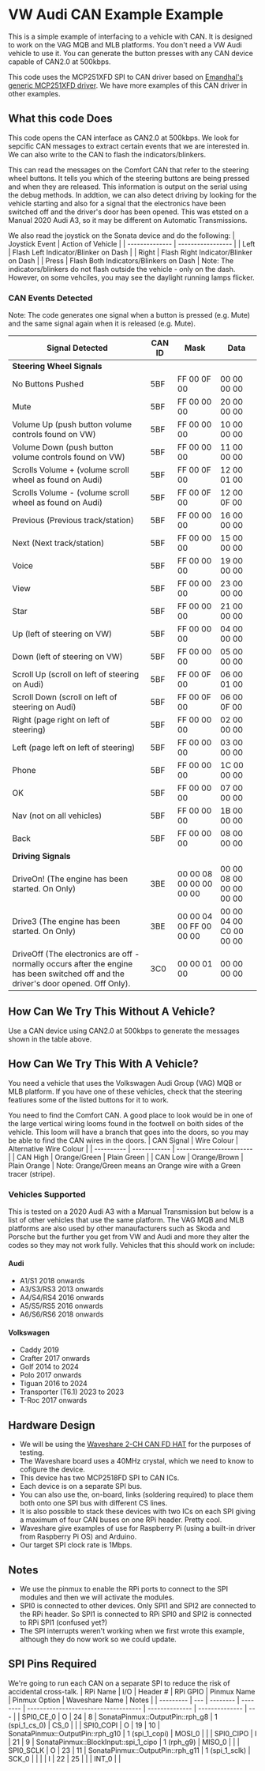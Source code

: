 # VW Audi CAN Example Example
This is a simple example of interfacing to a vehicle with CAN. It is designed to work on the VAG MQB and MLB platforms. You don't need a VW Audi vehicle to use it. You can generate the button presses with any CAN device capable of CAN2.0 at 500kbps.

This code uses the MCP251XFD SPI to CAN driver based on [Emandhal's generic MCP251XFD driver](https://github.com/Emandhal/MCP251XFD). We have more examples of this CAN driver in other examples.

## What this code Does
This code opens the CAN interface as CAN2.0 at 500kbps. We look for sepcific CAN messages to extract certain events that we are interested in. We can also write to the CAN to flash the indicators/blinkers.

This can read the messages on the Comfort CAN that refer to the steering wheel buttons. It tells you which of the steering buttons are being pressed and when they are released. This information is output on the serial using the debug methods. In addtion, we can also detect driving by looking for the vehicle starting and also for a signal that the electronics have been switched off and the driver's door has been opened. This was etsted on a Manual 2020 Audi A3, so it may be different on Automatic Transmissions.

We also read the joystick on the Sonata device and do the following:
| Joystick Event | Action of Vehicle                      |
| -------------- | -----------------                      |
| Left           | Flash Left Indicator/Blinker on Dash   |
| Right          | Flash Right Indicator/Blinker on Dash  |
| Press          | Flash Both Indicators/Blinkers on Dash |
Note: The indicators/blinkers do not flash outside the vehicle - only on the dash. However, on some vehciles, you may see the daylight running lamps flicker.

### CAN Events Detected
Note: The code generates one signal when a button is pressed (e.g. Mute) and the same signal again when it is released (e.g. Mute).

| Signal Detected | CAN ID | Mask | Data |
| --------------- | ------ | ---- | ---- |
| **Steering Wheel Signals** |  |     |      |
| No Buttons Pushed | 5BF | FF 00 0F 00 | 00 00 00 00 |
| Mute | 5BF | FF 00 00 00 | 20 00 00 00 |
| Volume Up (push button volume controls found on VW) | 5BF | FF 00 00 00 | 10 00 00 00 |
| Volume Down (push button volume controls found on VW) | 5BF | FF 00 00 00 | 11 00 00 00 |
| Scrolls Volume + (volume scroll wheel as found on Audi) | 5BF | FF 00 0F 00 | 12 00 01 00 |
| Scrolls Volume - (volume scroll wheel as found on Audi) | 5BF | FF 00 0F 00 | 12 00 0F 00 |
| Previous (Previous track/station) | 5BF | FF 00 00 00 | 16 00 00 00 |
| Next (Next track/station) | 5BF | FF 00 00 00 | 15 00 00 00 |
| Voice | 5BF | FF 00 00 00 | 19 00 00 00 |
| View | 5BF | FF 00 00 00 | 23 00 00 00 |
| Star | 5BF | FF 00 00 00 | 21 00 00 00 |
| Up (left of steering on VW) | 5BF | FF 00 00 00 | 04 00 00 00 |
| Down (left of steering on VW) | 5BF | FF 00 00 00 | 05 00 00 00 |
| Scroll Up (scroll on left of steering on Audi) | 5BF | FF 00 0F 00 | 06 00 01 00 |
| Scroll Down (scroll on left of steering on Audi) | 5BF | FF 00 0F 00 | 06 00 0F 00 |
| Right (page right on left of steering) | 5BF | FF 00 00 00 | 02 00 00 00 |
| Left (page left on left of steering) | 5BF | FF 00 00 00 | 03 00 00 00 |
| Phone | 5BF | FF 00 00 00 | 1C 00 00 00 |
| OK | 5BF | FF 00 00 00 | 07 00 00 00 |
| Nav (not on all vehicles) | 5BF | FF 00 00 00 | 1B 00 00 00 |
| Back | 5BF | FF 00 00 00 | 08 00 00 00 |
| **Driving Signals** |  |     |      |
| DriveOn! (The engine has been started. On Only) | 3BE | 00 00 08 00 00 00 00 00 | 00 00 08 00 00 00 00 00 |
| Drive3 (The engine has been started. On Only) | 3BE | 00 00 04 00 FF 00 00 00 | 00 00 04 00 C0 00 00 00 |
| DriveOff (The electronics are off - normally occurs after the engine has been switched off and the driver's door opened. Off Only). | 3C0 | 00 00 01 00 | 00 00 00 00 |

## How Can We Try This Without A Vehicle?
Use a CAN device using CAN2.0 at 500kbps to generate the messages shown in the table above.

## How Can We Try This With A Vehicle?
You need a vehicle that uses the Volkswagen Audi Group (VAG) MQB or MLB platform.  If you have one of these vehicles, check that the steering featiures some of the listed buttons for it to work.

You need to find the Comfort CAN. A good place to look would be in one of the large vertical wiring looms found in the footwell on boith sides of the vehicle. This loom will have a branch that goes into the doors, so you may be able to find the CAN wires in the doors.
| CAN Signal | Wire Colour  |  Alternative Wire Colour |
| ---------- | ------------ | ------------------------ |
| CAN High   | Orange/Green | Plain Green              |
| CAN Low    | Orange/Brown | Plain Orange             |
Note: Orange/Green means an Orange wire with a Green tracer (stripe).

### Vehicles Supported
This is tested on a 2020 Audi A3 with a Manual Transmission but below is a list of other vehicles that use the same platform. The VAG MQB and MLB platforms are also used by other manaufacturers such as Skoda and Porsche but the further you get from VW and Audi and more they alter the codes so they may not work fully.
Vehicles that this should work on include:
#### Audi
* A1/S1 2018 onwards
* A3/S3/RS3 2013 onwards
* A4/S4/RS4 2016 onwards
* A5/S5/RS5 2016 onwards
* A6/S6/RS6 2018 onwards

#### Volkswagen
* Caddy 2019 
* Crafter 2017 onwards
* Golf 2014 to 2024
* Polo 2017 onwards
* Tiguan 2016 to 2024
* Transporter (T6.1) 2023 to 2023
* T-Roc 2017 onwards


## Hardware Design
* We will be using the [Waveshare 2-CH CAN FD HAT](https://www.waveshare.com/wiki/2-CH_CAN_FD_HAT) for the purposes of testing.
* The Waveshare board uses a 40MHz crystal, which we need to know to cofigure the device.
* This device has two MCP2518FD SPI to CAN ICs.
* Each device is on a separate SPI bus.
* You can also use the, on-board, links (soldering required) to place them both onto one SPI bus with different CS lines.
* It is also possible to stack these devices with two ICs on each SPI giving a maximum of four CAN buses on one RPi header. Pretty cool.
* Waveshare give examples of use for Raspberry Pi (using a built-in driver from Raspberry Pi OS) and Arduino.
* Our target SPI clock rate is 1Mbps.

## Notes
* We use the pinmux to enable the RPi ports to connect to the SPI modules and then we will activate the modules.
* SPI0 is connected to other devices. Only SPI1 and SPI2 are connected to the RPi header. So SPI1 is connected to RPi SPI0 and SPI2 is connected to RPi SPI1 (confused yet?)
* The SPI interrupts weren't working when we first wrote this example, although they do now work so we could update.

## SPI Pins Required
We're going to run each CAN on a separate SPI to reduce the risk of accidental cross-talk.
|  RPi Name | I/O | Header # | RPi GPIO | Pinmux Name                          | Pinmux Option  | Waveshare Name | Notes |
| --------- | --- | -------- | -------- | ------------------------------------ | -------------- | -------------- | --- |
| SPI0_CE_0 |  O  |    24    |     8    | SonataPinmux::OutputPin::rph_g8      | 1 (spi_1_cs_0) | CS_0           |     |
| SPI0_COPI |  O  |    19    |    10    | SonataPinmux::OutputPin::rph_g10     | 1 (spi_1_copi) | MOSI_0         |     |
| SPI0_CIPO |  I  |    21    |     9    | SonataPinmux::BlockInput::spi_1_cipo | 1 (rph_g9)     | MISO_0         |     |
| SPI0_SCLK |  O  |    23    |    11    | SonataPinmux::OutputPin::rph_g11     | 1 (spi_1_sclk) | SCK_0          |     |
|           |  I  |    22    |    25    |                                      |                | INT_0          |     |
